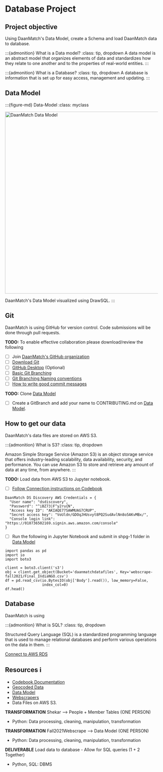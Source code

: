 # Database Project

## Project objective

Using DaanMatch's Data Model, create a Schema and load DaanMatch data to database.

:::{admonition} What is a Data model?
:class: tip, dropdown
A data model is an abstract model that organizes elements of data and standardizes how they relate to one another and to the properties of real-world entities.
:::

:::{admonition} What is a Database?
:class: tip, dropdown
A database is information that is set up for easy access, management and updating.
:::

## Data Model

:::{figure-md} Data-Model
:class: myclass

<img src="images/drawsql.png" alt="DaanMatch Data Model" class="bg-primary mb-1" width="600px">

DaanMatch's Data Model visualized using DrawSQL.
:::

## Git

DaanMatch is using GitHub for version control. Code submissions will be done through pull requests.

**TODO:** To enable effective collaboration please download/review the following

- [ ] Join [DaanMatch's GitHub organization](https://github.com/DaanMatch)
- [ ] [Download Git](https://git-scm.com/downloads)
- [ ] [GitHub Desktop](https://desktop.github.com/) (Optional)
- [ ] [Basic Git Branching](https://git-scm.com/book/en/v2/Git-Branching-Basic-Branching-and-Merging)
- [ ] [Git Branching Naming conventions](https://codingsight.com/git-branching-naming-convention-best-practices/)
- [ ] [How to write good commit messages](https://www.freecodecamp.org/news/writing-good-commit-messages-a-practical-guide/)

**TODO:** Clone [Data Model](https://github.com/DaanMatch/ngodata/tree/main/Data%20Model)

- [ ] Create a GitBranch and add your name to CONTRIBUTING.md on [Data Model](https://github.com/DaanMatch/ngodata/tree/main/Data%20Model).

## How to get our data

DaanMatch's data files are stored on AWS S3.

:::{admonition} What is S3?
:class: tip, dropdown

Amazon Simple Storage Service (Amazon S3) is an object storage service that offers industry-leading scalability, data availability, security, and performance. You can use Amazon S3 to store and retrieve any amount of data at any time, from anywhere.
:::

**TODO:** Load data from AWS S3 to Jupyter notebook.

- [ ] [Follow Connection instructions on Codebook](https://github.com/DaanMatch/Codebook)

```
DaanMatch DS Discovery AWS Credentials = {
  "User name": "dsdiscovery",
  "Password": "^iBZ73|F^y2ru{N",
  "Access key ID": "AKIAQE77SAWMUAG7CRUP",
  "Secret access key": "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",
  "Console login link": "https://010736502169.signin.aws.amazon.com/console"
}
```

- [ ] Run the following in Jupyter Notebook and submit in shpg-1 folder in [Data Model](https://github.com/DaanMatch/ngodata/tree/main/Data%20Model)

```
import pandas as pd
import io
import boto3

client = boto3.client('s3')
obj = client.get_object(Bucket='daanmatchdatafiles', Key='webscrape-fall2021/Final_IndiaNGO.csv')
df = pd.read_csv(io.BytesIO(obj['Body'].read()), low_memory=False,
                 index_col=0)
df.head()
```

## Database

DaanMatch is using


:::{admonition} What is SQL?
:class: tip, dropdown

Structured Query Language (SQL) is a standardized programming language that is used to manage relational databases and perform various operations on the data in them.
:::




[Connect to AWS RDS](https://docs.aws.amazon.com/AmazonRDS/latest/UserGuide/USER_ConnectToInstance.html)

## Resources ℹ️

- [Codebook Documentation](https://github.com/DaanMatch/Codebook)
- [Geocoded Data](https://github.com/DaanMatch/ngodata/tree/main/geocoded_data)
- [Data Model](https://github.com/DaanMatch/ngodata/tree/main/Data%20Model)
- [Webscrapers](https://github.com/DaanMatch/webscrape)
- Data Files on AWS S3.

**TRANSFORMATION** Shekar --> People + Member Tables (ONE PERSON)

- Python: Data processing, cleaning, manipulation, transformation

**TRANSFORMATION** Fall2021Webscrape --> Data Model (ONE PERSON)

- Python: Data processing, cleaning, manipulation, transformation

**DELIVERABLE** Load data to database - Allow for SQL queries (1 + 2 Together)

- Python, SQL: DBMS
